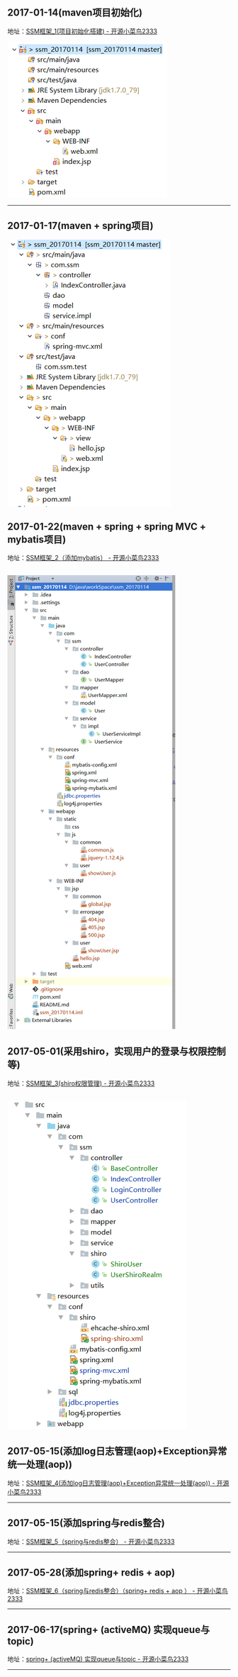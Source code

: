 ## 2017-01-14(maven项目初始化)

地址：[SSM框架_1(项目初始化搭建) - 开源小菜鸟2333](https://my.oschina.net/u/3136014/blog/829433)

 ![第1阶段： maven项目初始化结构图](https://raw.githubusercontent.com/jiangcaijun/pictureAsset/HEAD/src/ssm_20170114/2017-01-16_104235.png)

---
## 2017-01-17(maven + spring项目)

![第2阶段：maven + spring项目结构图](https://raw.githubusercontent.com/jiangcaijun/pictureAsset/HEAD/src/ssm_20170114/2017-01-18_004214.png)
 
## 2017-01-22(maven + spring + spring MVC + mybatis项目)

地址：[SSM框架_2（添加mybatis） - 开源小菜鸟2333](https://my.oschina.net/u/3136014/blog/829455)

![maven + spring + spring MVC + mybatis项目项目结构图](https://raw.githubusercontent.com/jiangcaijun/pictureAsset/HEAD/src/ssm_20170114/2017-03-28.png)
---
## 2017-05-01(采用shiro，实现用户的登录与权限控制等)

地址：[SSM框架_3(shiro权限管理) - 开源小菜鸟2333](https://my.oschina.net/u/3136014/blog/903182)

![maven + spring + spring MVC + mybatis + shiro 项目项目结构图](https://raw.githubusercontent.com/jiangcaijun/pictureAsset/HEAD/src/ssm_20170114/shiro/2017-05-17_190619.png)
---
## 2017-05-15(添加log日志管理(aop)+Exception异常统一处理(aop))

地址：[SSM框架_4(添加log日志管理(aop)+Exception异常统一处理(aop)) - 开源小菜鸟2333](https://my.oschina.net/u/3136014/blog/904643)

---
## 2017-05-15(添加spring与redis整合)


地址：[SSM框架_5（spring与redis整合） - 开源小菜鸟2333](https://my.oschina.net/u/3136014/blog/993998)

---

## 2017-05-28(添加spring+ redis + aop)

地址：[SSM框架_6（spring与redis整合）（spring+ redis + aop ） - 开源小菜鸟2333](https://my.oschina.net/u/3136014/blog/994000)

---




## 2017-06-17(spring+ (activeMQ) 实现queue与topic)

地址：[spring+ (activeMQ) 实现queue与topic - 开源小菜鸟2333](https://my.oschina.net/u/3136014/blog/1021839)

---
